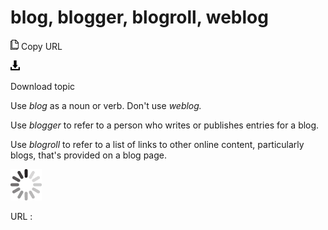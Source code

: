 # blog, blogger, blogroll, weblog

![Copy URL](media/blog-blogger-blogroll-weblog/Copy.png)
Copy URL

![Download](media/blog-blogger-blogroll-weblog/Download.png)

Download topic

Use *blog* as a noun or verb. Don't use *weblog.* 

Use *blogger* to refer to a person who writes or publishes entries for a blog.

Use *blogroll* to refer to a list of links to other online content, particularly blogs, that's provided on a blog page. 

![In progress](media/blog-blogger-blogroll-weblog/activity-large.gif)

URL :

